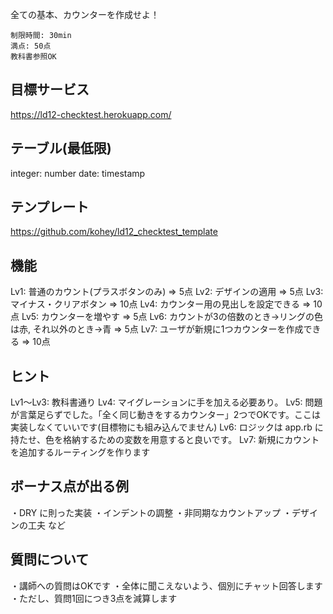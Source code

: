全ての基本、カウンターを作成せよ！

```
制限時間: 30min
満点: 50点
教科書参照OK
```
## 目標サービス
https://ld12-checktest.herokuapp.com/

## テーブル(最低限)
integer: number
date: timestamp

## テンプレート
https://github.com/kohey/ld12_checktest_template

## 機能
Lv1: 普通のカウント(プラスボタンのみ) => 5点
Lv2: デザインの適用 => 5点
Lv3: マイナス・クリアボタン => 10点
Lv4: カウンター用の見出しを設定できる => 10点
Lv5: カウンターを増やす => 5点
Lv6: カウントが3の倍数のとき→リングの色は赤, それ以外のとき→青 => 5点
Lv7: ユーザが新規に1つカウンターを作成できる => 10点

## ヒント
Lv1〜Lv3: 教科書通り
Lv4: マイグレーションに手を加える必要あり。
Lv5: 問題が言葉足らずでした。「全く同じ動きをするカウンター」2つでOKです。ここは実装しなくていいです(目標物にも組み込んでません)
Lv6: ロジックは app.rb に持たせ、色を格納するための変数を用意すると良いです。
Lv7: 新規にカウントを追加するルーティングを作ります

## ボーナス点が出る例
・DRY に則った実装
・インデントの調整
・非同期なカウントアップ
・デザインの工夫
など

## 質問について
・講師への質問はOKです
・全体に聞こえないよう、個別にチャット回答します
・ただし、質問1回につき3点を減算します

